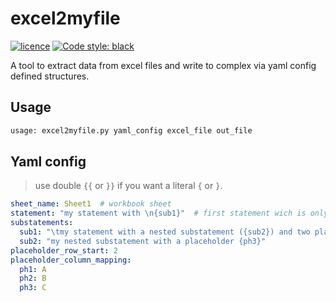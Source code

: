 # excel2myfile

[![licence](https://img.shields.io/badge/Licence-MIT-green?style=flat-square)](https://github.com/crapStone/excel2myfile/blob/master/LICENSE) [![Code style: black](https://img.shields.io/badge/code%20style-black-000000.svg?style=flat-square)](https://github.com/psf/black)

A tool to extract data from excel files and write to complex via yaml config defined structures.

## Usage

```bash
usage: excel2myfile.py yaml_config excel_file out_file
```

## Yaml config

> use double `{{` or `}}` if you want a literal `{` or `}`.

```yaml
sheet_name: Sheet1  # workbook sheet
statement: "my statement with \n{sub1}"  # first statement wich is only inserted once, set to {} to use outest statement in every line
substatements:
  sub1: "\tmy statement with a nested substatement ({sub2}) and two placeholders {ph1}, {ph2}\n"
  sub2: "my nested substatement with a placeholder {ph3}"
placeholder_row_start: 2
placeholder_column_mapping:
  ph1: A
  ph2: B
  ph3: C
```
